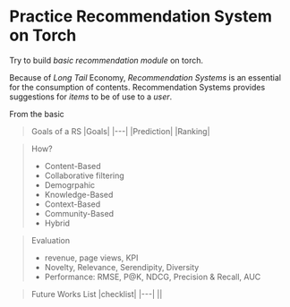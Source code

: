 # Practice Recommendation System on Torch

Try to build *basic recommendation module* on torch.

Because of _Long Tail_ Economy, *Recommendation Systems* is an essential for the consumption of contents.
Recommendation Systems provides suggestions for *_items_* to be of use to a *_user_*.

From the basic

> Goals of a RS
  |Goals|
  |---|
  |Prediction|
  |Ranking|

> How?
> - Content-Based
> - Collaborative filtering
> - Demogrpahic
> - Knowledge-Based
> - Context-Based
> - Community-Based
> - Hybrid

> Evaluation
>  - revenue, page views, KPI
>  - Novelty, Relevance, Serendipity, Diversity
>  - Performance: RMSE, P@K, NDCG, Precision & Recall, AUC

> Future Works List
  |checklist|
  |---|
  ||
